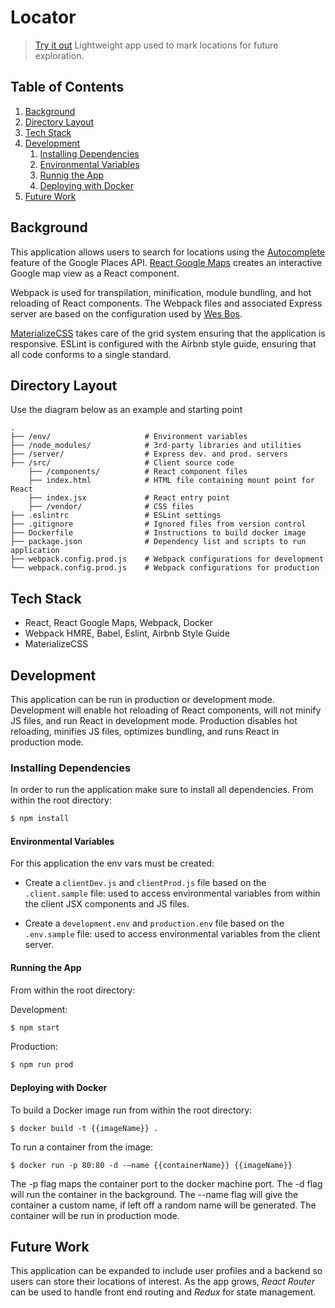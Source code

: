 # Locator

> [Try it out](http://----/)
> Lightweight app used to mark locations for future exploration.

## Table of Contents

1. [Background](#background)
1. [Directory Layout](#directory-layout)
1. [Tech Stack](#tech-stack)
1. [Development](#development)
	 1. [Installing Dependencies](#installing-dependencies)
    1. [Environmental Variables](#environmental-variables)
    1. [Runnig the App](#running-the-app)
    1. [Deploying with Docker](#deploying-with-docker)
1. [Future Work](#future-work)

## Background

This application allows users to search for locations using the [Autocomplete](https://developers.google.com/maps/documentation/javascript/places-autocomplete) feature of the Google Places API. [React Google Maps](https://github.com/tomchentw/react-google-maps) creates an interactive Google map view as a React component.

Webpack is used for transpilation, minification, module bundling, and hot reloading of React components. The Webpack files and associated Express server are based on the configuration used by [Wes Bos](https://github.com/wesbos/Learn-Redux). 

[MaterializeCSS](http://materializecss.com/) takes care of the grid system ensuring that the application is responsive. ESLint is configured with the Airbnb style guide, ensuring that all code conforms to a single standard.


## Directory Layout

Use the diagram below as an example and starting point 

```
.
├── /env/                     # Environment variables
├── /node_modules/            # 3rd-party libraries and utilities
├── /server/                  # Express dev. and prod. servers 
├── /src/                     # Client source code
    ├── /components/          # React component files           
    ├── index.html            # HTML file containing mount point for React
    ├── index.jsx             # React entry point
	├── /vendor/              # CSS files 
├── .eslintrc                 # ESLint settings
├── .gitignore                # Ignored files from version control
├── Dockerfile                # Instructions to build docker image
├── package.json              # Dependency list and scripts to run application
├── webpack.config.prod.js    # Webpack configurations for development 
└── webpack.config.prod.js    # Webpack configurations for production
```

## Tech Stack

- React, React Google Maps, Webpack, Docker
- Webpack HMRE, Babel, Eslint, Airbnb Style Guide
- MaterializeCSS

## Development

This application can be run in production or development mode. Development will enable hot reloading of React components, will not minify JS files, and run React in development mode. Production disables hot reloading, minifies JS files, optimizes bundling, and runs React in production mode.

### Installing Dependencies

In order to run the application make sure to install all dependencies.
From within the root directory:

```sh
$ npm install
``` 

#### Environmental Variables

For this application the env vars must be created:

- Create a `clientDev.js` and `clientProd.js` file based on the `.client.sample` file: used to access environmental variables from within the client JSX components and JS files.

- Create a `development.env` and `production.env` file based on the `.env.sample` file: used to access environmental variables from the client server.

#### Running the App

From within the root directory:

Development:

```sh
$ npm start
```

Production:

```sh
$ npm run prod
```

#### Deploying with Docker

To build a Docker image run from within the root directory:

```
$ docker build -t {{imageName}} .
```

To run a container from the image:

```
$ docker run -p 80:80 -d -—name {{containerName}} {{imageName}} 
```

The -p flag maps the container port to the docker machine port. The -d flag will run the container in the background. The --name flag will give the container a custom name, if left off a random name will be generated. The container will be run in production mode.

## Future Work

This application can be expanded to include user profiles and a backend so users can store their locations of interest. As the app grows, *React Router* can be used to handle front end routing and *Redux* for state management.
